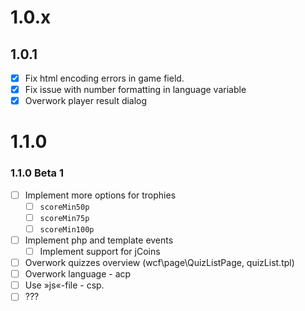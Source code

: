 # 1.0.x
## 1.0.1
  - [x] Fix html encoding errors in game field.
  - [x] Fix issue with number formatting in language variable
  - [x] Overwork player result dialog

# 1.1.0
### 1.1.0 Beta 1
  - [ ] Implement more options for trophies
    - [ ] ``scoreMin50p``
    - [ ] ``scoreMin75p``
    - [ ] ``scoreMin100p``
  - [ ] Implement php and template events
    - [ ] Implement support for jCoins
  - [ ] Overwork quizzes overview (wcf\page\QuizListPage, quizList.tpl)
  - [ ] Overwork language - acp
  - [ ] Use »js«-file - csp.
  - [ ] ???